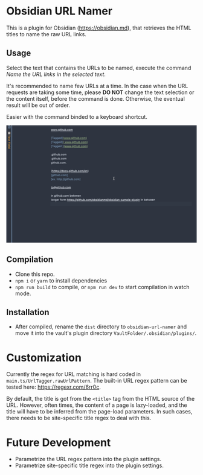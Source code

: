 # Obsidian URL Namer

This is a plugin for Obsidian (https://obsidian.md), that retrieves the HTML titles to name the raw URL links.

## Usage

Select the text that contains the URLs to be named, execute the command *Name the URL links in the selected text*.

It's recommended to name few URLs at a time. In the case when the URL requests are taking some time, please **DO NOT** change the text selection or the content itself, before the command is done. Otherwise, the eventual result will be out of order.

Easier with the command binded to a keyboard shortcut.

![demo](demo/url-namer-demo.gif)

## Compilation

- Clone this repo.
- `npm i` or `yarn` to install dependencies
- `npm run build` to compile, or `npm run dev` to start compilation in watch mode.

## Installation

- After compiled, rename the `dist` directory to `obsidian-url-namer` and move it into the vault's plugin directory `VaultFolder/.obsidian/plugins/`.

# Customization

Currently the regex for URL matching is hard coded in `main.ts/UrlTagger.rawUrlPattern`. The built-in URL regex pattern can be tested here: https://regexr.com/6rr0c.

By default, the title is got from the `<title>` tag from the HTML source of the URL. However, often times, the content of a page is lazy-loaded, and the title will have to be inferred from the page-load parameters. In such cases, there needs to be site-specific title regex to deal with this.

# Future Development

- Parametrize the URL regex pattern into the plugin settings.
- Parametrize site-specific title regex into the plugin settings.
